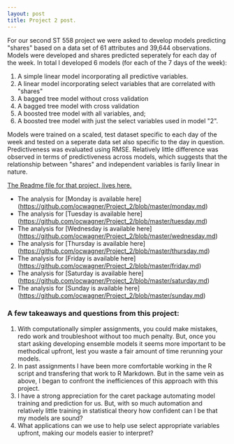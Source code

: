 ```yaml
---
layout: post
title: Project 2 post.
---
```

For our second ST 558 project we were asked to develop models predicting "shares" based on a data set of 61 attributes and 39,644 observations. Models were developed and shares predicted seperately for each day of the week. In total I developed 6 models (for each of the 7 days of the week):

1) A simple linear model incorporating all predictive variables.
2) A linear model incorporating select variables that are correlated with "shares" 
3) A bagged tree model without cross validation
4) A bagged tree model with cross validation
5) A boosted tree model with all variables, and;
6) A boosted tree model with just the select variables used in model "2".

Models were trained on a scaled, test dataset specific to each day of the week and tested on a seperate data set also specific to the day in question. Predictiveness was evaluated using RMSE. Relatively little difference was observed in terms of predictiveness across models, which suggests that the relationship between "shares" and independent variables is farily linear in nature. 

[The Readme file for that project,  lives here.](https://github.com/ocwagner/Project_2/blob/master/README.md)

- The analysis for [Monday is available here] (https://github.com/ocwagner/Project_2/blob/master/monday.md)
- The analysis for [Tuesday is available here] (https://github.com/ocwagner/Project_2/blob/master/tuesday.md)
- The analysis for [Wednesday is available here] (https://github.com/ocwagner/Project_2/blob/master/wednesday.md)
- The analysis for [Thursday is available here] (https://github.com/ocwagner/Project_2/blob/master/thursday.md)
- The analysis for [Friday is available here] (https://github.com/ocwagner/Project_2/blob/master/friday.md)
- The analysis for [Saturday is available here] (https://github.com/ocwagner/Project_2/blob/master/saturday.md)
- The analysis for [Sunday is available here] (https://github.com/ocwagner/Project_2/blob/master/sunday.md)

### A few takeaways and questions from this project:

1) With computationally simpler assignments, you could make mistakes, redo work and troubleshoot without too much penalty. But, once you start asking developing ensemble models it seems more important to be methodical upfront, lest you waste a fair amount of time rerunning your models.
2) In past assignments I have been more comfortable working in the R script and transfering that work to R Markdown. But in the same vein as above, I began to confront the inefficiences of this approach with this project. 
3) I have a strong appreciation for the caret package automating model training and prediction for us. But, with so much automation and relatively little training in statistical theory how confident can I be that my models are sound?
4) What applications can we use to help use select appropriate variables upfront, making our models easier to interpret?

